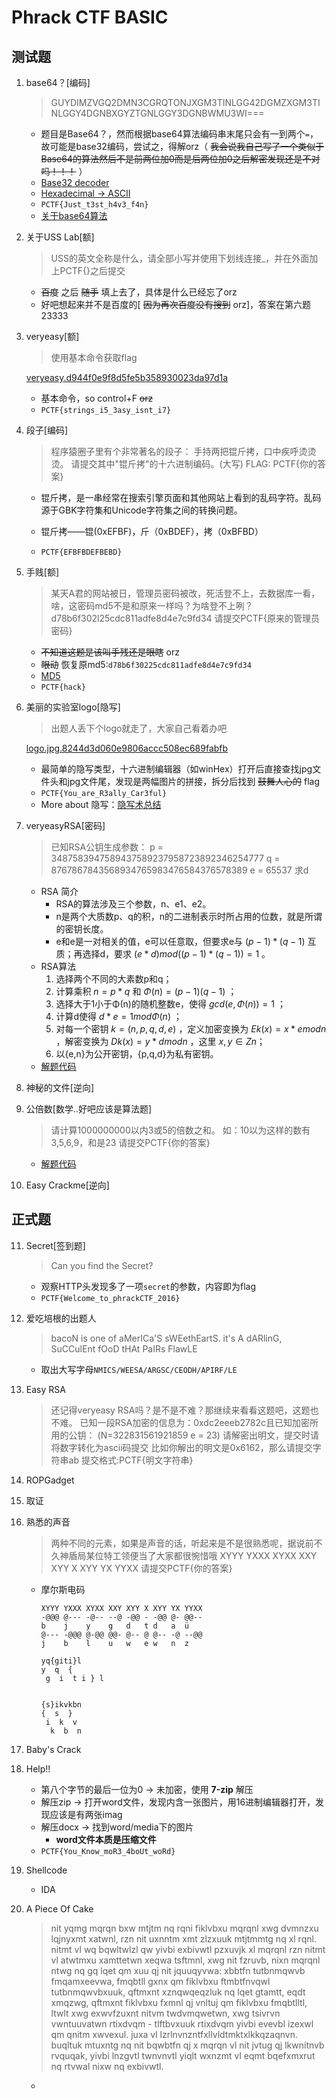 # Phrack CTF BASIC

## 测试题
1. base64？[编码]

    > GUYDIMZVGQ2DMN3CGRQTONJXGM3TINLGG42DGMZXGM3TINLGGY4DGNBXGYZTGNLGGY3DGNBWMU3WI===

    - 题目是Base64？，然而根据base64算法编码串末尾只会有一到两个`=`，故可能是base32编码，尝试之，得解orz（ ~~我会说我自己写了一个类似于Base64的算法然后不是前两位加0而是后两位加0之后解密发现还是不对吗！！！~~ ）
    - [Base32 decoder][6bdb3a2e]
    - [Hexadecimal -> ASCII][c6610975]
    - `PCTF{Just_t3st_h4v3_f4n}`
    - [关于base64算法][e7a2fac9]


2. 关于USS Lab[额]

    > USS的英文全称是什么，请全部小写并使用下划线连接_，并在外面加上PCTF{}之后提交

    - ~~百度~~ 之后 ~~随手~~ 填上去了，具体是什么已经忘了orz
    - 好吧想起来并不是百度的[ ~~因为再次百度没有搜到~~ orz]，答案在第六题23333

3. veryeasy[额]

    > 使用基本命令获取flag

    [veryeasy.d944f0e9f8d5fe5b358930023da97d1a](https://ctf.phrack.top/upload/veryeasy.d944f0e9f8d5fe5b358930023da97d1a)

    - 基本命令，so control+F ~~orz~~
    - `PCTF{strings_i5_3asy_isnt_i7}`

4. 段子[编码]

    > 程序猿圈子里有个非常著名的段子：
    > 手持两把锟斤拷，口中疾呼烫烫烫。
    > 请提交其中"锟斤拷"的十六进制编码。(大写)
    > FLAG: PCTF{你的答案}

    - 锟斤拷，是一串经常在搜索引擎页面和其他网站上看到的乱码字符。乱码源于GBK字符集和Unicode字符集之间的转换问题。

    - 锟斤拷——锟(0xEFBF)，斤（0xBDEF），拷（0xBFBD）
    - `PCTF{EFBFBDEFBEBD}`

5. 手贱[额]

    >某天A君的网站被日，管理员密码被改，死活登不上，去数据库一看，啥，这密码md5不是和原来一样吗？为啥登不上咧？
    > d78b6f302l25cdc811adfe8d4e7c9fd34
    > 请提交PCTF{原来的管理员密码}

    - ~~不知道这题是该叫手残还是眼瞎~~ orz
    - ~~眼动~~ 恢复原md5:`d78b6f30225cdc811adfe8d4e7c9fd34`
    - [MD5](http://www.cmd5.com/)
    - `PCTF{hack}`

6. 美丽的实验室logo[隐写]

    > 出题人丢下个logo就走了，大家自己看着办吧

    [logo.jpg.8244d3d060e9806accc508ec689fabfb](https://ctf.phrack.top/upload/logo.jpg.8244d3d060e9806accc508ec689fabfb)

    - 最简单的隐写类型，十六进制编辑器（如winHex）打开后直接查找jpg文件头和jpg文件尾，发现是两幅图片的拼接，拆分后找到 ~~鼓舞人心的~~ flag
    - `PCTF{You_are_R3ally_Car3ful}`
    - More about 隐写：[隐写术总结][8aba9e34]

7. veryeasyRSA[密码]

    > 已知RSA公钥生成参数：
    > p = 3487583947589437589237958723892346254777 q = 8767867843568934765983476584376578389
    > e = 65537
    > 求d

    - RSA 简介
        - RSA的算法涉及三个参数，n、e1、e2。
        - n是两个大质数p、q的积，n的二进制表示时所占用的位数，就是所谓的密钥长度。
        - e和e是一对相关的值，e可以任意取，但要求e与 $(p-1)*(q-1)$ 互质；再选择d，要求 $(e*d)mod((p-1)*(q-1))=1$ 。
    - RSA算法
        1. 选择两个不同的大素数p和q；
        2. 计算乘积 $n=p*q$ 和 $Φ(n)=(p-1)(q-1)$ ；
        3. 选择大于1小于Φ(n)的随机整数e，使得 $gcd(e,Φ(n))=1$ ；
        4. 计算d使得 $d*e = 1 mod Φ(n)$ ；
        5. 对每一个密钥 $k=(n,p,q,d,e)$ ，定义加密变换为 $Ek(x)=x*e mod n$ ，解密变换为 $Dk(x)=y*d mod n$ ，这里 $x,y∈Zn$；
        6. 以{e,n}为公开密钥，{p,q,d}为私有密钥。
    - [解题代码](./Solution/VeryEasyRSA.py)

8. 神秘的文件[逆向]

9. 公倍数[数学..好吧应该是算法题]
    > 请计算1000000000以内3或5的倍数之和。
    > 如：10以为这样的数有3,5,6,9，和是23
    > 请提交PCTF{你的答案}

    - [解题代码](./Solution/CommonMultiple.py)

10. Easy Crackme[逆向]


## 正式题

11. Secret[签到题]
    > Can you find the Secret?

    - 观察HTTP头发现多了一项`secret`的参数，内容即为flag
    - `PCTF{Welcome_to_phrackCTF_2016}`

12. 爱吃培根的出题人
    > bacoN is one of aMerICa'S sWEethEartS. it's A dARlinG, SuCCulEnt fOoD tHAt PaIRs FlawLE

    - 取出大写字母`NMICS/WEESA/ARGSC/CEODH/APIRF/LE`

13. Easy RSA
    > 还记得veryeasy RSA吗？是不是不难？那继续来看看这题吧，这题也不难。
    > 已知一段RSA加密的信息为：0xdc2eeeb2782c且已知加密所用的公钥：
    > (N=322831561921859 e = 23)
    > 请解密出明文，提交时请将数字转化为ascii码提交
    > 比如你解出的明文是0x6162，那么请提交字符串ab
    > 提交格式:PCTF{明文字符串}


14. ROPGadget

15. 取证

16. 熟悉的声音
    > 两种不同的元素，如果是声音的话，听起来是不是很熟悉呢，据说前不久神盾局某位特工领便当了大家都很惋惜哦
    > XYYY YXXX XYXX XXY XYY X XYY YX YYXX
    > 请提交PCTF{你的答案}

    - 摩尔斯电码
        ```
        XYYY YXXX XYXX XXY XYY X XYY YX YYXX
        -@@@ @--- -@-- --@ -@@ - -@@ @- @@--
        b    j    y    g   d   t d   a  ü
        @--- -@@@ @-@@ @@- @-- @ @-- -@ --@@
        j    b    l    u   w   e w   n  z
        ```

        ```
        yq{giti}l
        y  q  {
         g  i  t i } l


        {s}ikvkbn
        {  s  }
         i  k  v
          k  b  n

        ```

17. Baby's Crack

18. Help!!
    - 第八个字节的最后一位为0 -> 未加密，使用 **7-zip** 解压
    - 解压zip -> 打开word文件，发现内含一张图片，用16进制编辑器打开，发现应该是有两张imag
    - 解压docx -> 找到word/media下的图片
        - **word文件本质是压缩文件**
    - `PCTF{You_Know_moR3_4boUt_woRd}`

19. Shellcode
    - IDA

20. A Piece Of Cake
    > nit yqmg mqrqn bxw mtjtm nq rqni fiklvbxu mqrqnl xwg dvmnzxu lqjnyxmt xatwnl, rzn nit uxnntm xmt zlzxuuk mtjtmmtg nq xl rqnl. nitmt vl wq bqwltwlzl qw yivbi exbivwtl pzxuvjk xl mqrqnl rzn nitmt vl atwtmxu xamttetwn xeqwa tsftmnl, xwg nit fzruvb, nixn mqrqnl ntwg nq gq lqet qm xuu qj nit jquuqyvwa: xbbtfn tutbnmqwvb fmqamxeevwa, fmqbtll gxnx qm fiklvbxu ftmbtfnvqwl tutbnmqwvbxuuk, qftmxnt xznqwqeqzluk nq lqet gtamtt, eqdt xmqzwg, qftmxnt fiklvbxu fxmnl qj vnltuj qm fiklvbxu fmqbtlltl, ltwlt xwg exwvfzuxnt nitvm twdvmqwetwn, xwg tsivrvn vwntuuvatwn rtixdvqm - tlftbvxuuk rtixdvqm yivbi evevbl izexwl qm qnitm xwvexul. juxa vl lzrlnvnzntfxllvldtmktxlkkqzaqnvn. buqltuk mtuxntg nq nit bqwbtfn qj x mqrqn vl nit jvtug qj lkwnitnvb rvquqak, yivbi lnzgvtl twnvnvtl yiqlt wxnzmt vl eqmt bqefxmxrut nq rtvwal nixw nq exbivwtl.

    -

  [6bdb3a2e]: http://tomeko.net/online_tools/base32.php?lang=en "Base32 decoder"
  [c6610975]: http://tomeko.net/online_tools/hex_to_ascii.php?lang=en "Hexadecimal to ASCII converter"
  [8aba9e34]: http://drops.wooyun.org/tips/4862 "隐写术总结"
  [e7a2fac9]: http://base64.xpcha.com/ "Base64编码/解码"
